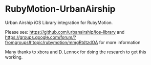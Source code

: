 RubyMotion-UrbanAirship
=======================

Urban Airship iOS Library integration for RubyMotion.  

Please see: https://github.com/urbanairship/ios-library and  https://groups.google.com/forum/?fromgroups#!topic/rubymotion/mmgRtdtzdOA for more information

Many thanks to xbora and D. Lennox for doing the research to get this working.  